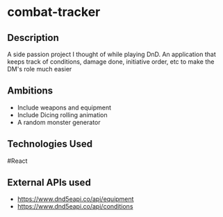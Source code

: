 # combat-tracker

## Description
A side passion project I thought of while playing DnD. An application that keeps track of conditions, damage done, initiative order, etc to make the DM's role much easier

## Ambitions
- Include weapons and equipment
- Include Dicing rolling animation
- A random monster generator

## Technologies Used
#React

## External APIs used
- https://www.dnd5eapi.co/api/equipment
- https://www.dnd5eapi.co/api/conditions
